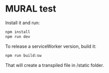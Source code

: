 # MURAL test

Install it and run:

```bash
npm install
npm run dev
```

To release a serviceWorker version, build it:
```bash
npm run build:sw
```

That will create a transpiled file in /static folder.
